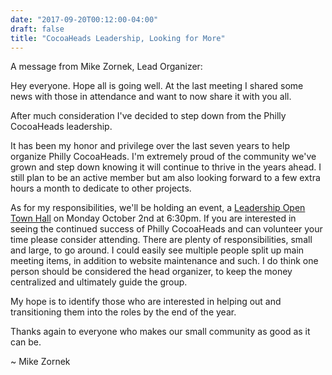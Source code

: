 ```yaml
---
date: "2017-09-20T00:12:00-04:00"
draft: false
title: "CocoaHeads Leadership, Looking for More"
---
```


A message from Mike Zornek, Lead Organizer:

Hey everyone. Hope all is going well. At the last meeting I shared some news with those in attendance and want to now share it with you all.

After much consideration I've decided to step down from the Philly CocoaHeads leadership.

It has been my honor and privilege over the last seven years to help organize Philly CocoaHeads. I'm extremely proud of the community we've grown and step down knowing it will continue to thrive in the years ahead. I still plan to be an active member but am also looking forward to a few extra hours a month to dedicate to other projects.

As for my responsibilities, we'll be holding an event, a [Leadership Open Town Hall](https://www.meetup.com/PhillyCocoaHeads/events/243367373/) on Monday October 2nd at 6:30pm. If you are interested in seeing the continued success of Philly CocoaHeads and can volunteer your time please consider attending. There are plenty of responsibilities, small and large, to go around. I could easily see multiple people split up main meeting items, in addition to website maintenance and such. I do think one person should be considered the head organizer, to keep the money centralized and ultimately guide the group.

My hope is to identify those who are interested in helping out and transitioning them into the roles by the end of the year.

Thanks again to everyone who makes our small community as good as it can be.

~ Mike Zornek

